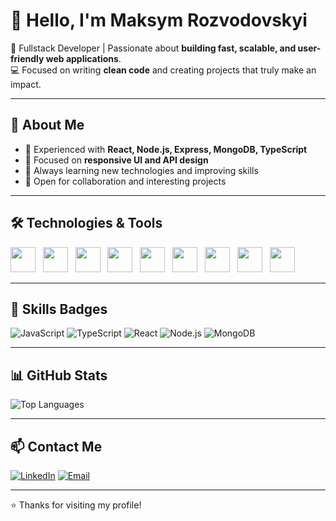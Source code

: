 # 👋 Hello, I'm Maksym Rozvodovskyi

🚀 Fullstack Developer | Passionate about **building fast, scalable, and user-friendly web applications**.  
💻 Focused on writing **clean code** and creating projects that truly make an impact.

---

## 🌌 About Me
- 🔹 Experienced with **React, Node.js, Express, MongoDB, TypeScript**  
- 🔹 Focused on **responsive UI and API design**  
- 🔹 Always learning new technologies and improving skills  
- 🔹 Open for collaboration and interesting projects  

---

## 🛠 Technologies & Tools

<img src="https://cdn.jsdelivr.net/gh/devicons/devicon/icons/html5/html5-original.svg" width="40" height="40"/> &nbsp;
<img src="https://cdn.jsdelivr.net/gh/devicons/devicon/icons/css3/css3-original.svg" width="40" height="40"/> &nbsp;
<img src="https://cdn.jsdelivr.net/gh/devicons/devicon/icons/javascript/javascript-original.svg" width="40" height="40"/> &nbsp;
<img src="https://cdn.jsdelivr.net/gh/devicons/devicon/icons/typescript/typescript-original.svg" width="40" height="40"/> &nbsp;
<img src="https://cdn.jsdelivr.net/gh/devicons/devicon/icons/react/react-original.svg" width="40" height="40"/> &nbsp;
<img src="https://cdn.jsdelivr.net/gh/devicons/devicon/icons/nodejs/nodejs-original.svg" width="40" height="40"/> &nbsp;
<img src="https://cdn.jsdelivr.net/gh/devicons/devicon/icons/express/express-original.svg" width="40" height="40"/> &nbsp;
<img src="https://cdn.jsdelivr.net/gh/devicons/devicon/icons/mongodb/mongodb-original.svg" width="40" height="40"/> &nbsp;
<img src="https://cdn.jsdelivr.net/gh/devicons/devicon/icons/git/git-original.svg" width="40" height="40"/>

---

## 🎯 Skills Badges

![JavaScript](https://img.shields.io/badge/JavaScript-F7DF1E?style=for-the-badge&logo=javascript&logoColor=black)
![TypeScript](https://img.shields.io/badge/TypeScript-3178C6?style=for-the-badge&logo=typescript&logoColor=white)
![React](https://img.shields.io/badge/React-61DAFB?style=for-the-badge&logo=react&logoColor=black)
![Node.js](https://img.shields.io/badge/Node.js-339933?style=for-the-badge&logo=node.js&logoColor=white)
![MongoDB](https://img.shields.io/badge/MongoDB-47A248?style=for-the-badge&logo=mongodb&logoColor=white)

---

## 📊 GitHub Stats

![Top Languages](https://github-readme-stats.vercel.app/api/top-langs/?username=maksymrozvodovskyi&layout=compact&theme=tokyonight)  

---

## 📫 Contact Me

[![LinkedIn](https://img.shields.io/badge/LinkedIn-0A66C2?style=for-the-badge&logo=linkedin&logoColor=white)](https://www.linkedin.com/in/maksymrozvodovskyi/)
[![Email](https://img.shields.io/badge/Email-D14836?style=for-the-badge&logo=gmail&logoColor=white)](mailto:rozvodovskyim@gmail.com)

---

⭐ Thanks for visiting my profile!
